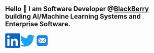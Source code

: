 ## Hello :wave: I am Software Developer @[BlackBerry](https://www.blackberry.com/us/en) building AI/Machine Learning Systems and Enterprise Software.

<a href="https://www.linkedin.com/in/jsinghwaraich/">
  <img align="left" alt="Jaspreet's LinkedIN" height="48" width="48" src="./assets/linkedin.svg"/>

<a href="https://twitter.com/jsinghwaraich">
  <img align="left" alt="Jaspreet's Twitter" height="48" width="48" src="./assets/twitter.svg"/>
</a>

<a href="mailto:jaspreet@jaspreet.io">
  <img align="left" alt="Jaspreet's Email" height="48" width="48" src="./assets/mail.svg"/>
</a>
<!--
**jsinghwaraich/jsinghwaraich** is a ✨ _special_ ✨ repository because its `README.md` (this file) appears on your GitHub profile.

Here are some ideas to get you started:

-->

- 🔭 I’m currently working on building Log Anomaly Detection AI System.
- 🌱 I’m currently learning ...
- 👯 I’m looking to collaborate on ...
- 🤔 I’m looking for help with ...
- 💬 Ask me about AI/ML, Deep Learning, ML System Design, AI/ML Interviews
- 📫 How to reach me:

- ⚡ Fun fact: ...
